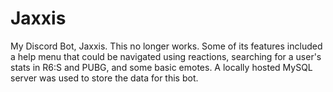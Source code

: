 # Jaxxis
My Discord Bot, Jaxxis.
This no longer works.
Some of its features included a help menu that could be navigated using reactions, searching for a user's stats in R6:S and PUBG, and some basic emotes.
A locally hosted MySQL server was used to store the data for this bot.
